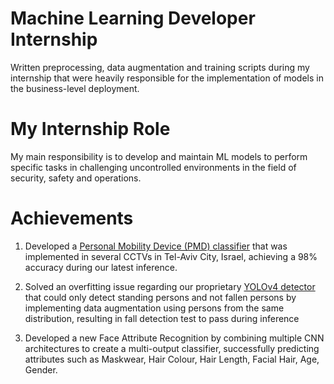 # Machine Learning Developer Internship
 Written preprocessing, data augmentation and training scripts during my internship that were heavily responsible for the implementation of models in the business-level deployment.
 
# My Internship Role
 My main responsibility is to develop and maintain ML models to perform specific tasks in challenging uncontrolled environments in the field of security, safety and operations.
 
# Achievements
 1. Developed a [Personal Mobility Device (PMD) classifier](PMD_Classifier) that was implemented in several CCTVs in Tel-Aviv City, Israel, achieving a 98% accuracy during our latest inference.

 2. Solved an overfitting issue regarding our proprietary [YOLOv4 detector](YOLOv4) that could only detect standing persons and not fallen persons by implementing data augmentation using persons from the same distribution, resulting in fall detection test to pass during inference
 
 3. Developed a new Face Attribute Recognition by combining multiple CNN architectures to create a multi-output classifier, successfully predicting attributes such as Maskwear, Hair Colour, Hair Length, Facial Hair, Age, Gender.

